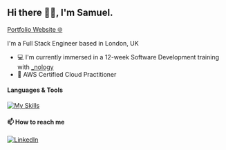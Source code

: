 ## Hi there 👋🏼, I'm Samuel.

[Portfolio Website 🌐](https://samuel-raducan.vercel.app/)

I'm a Full Stack Engineer based in London, UK

-   💻 I'm currently immersed in a 12-week Software Development training with [\_nology](https://nology.io/)
-   📜 AWS Certified Cloud Practitioner

<h4>Languages & Tools</h4>

[![My Skills](https://skillicons.dev/icons?i=java,spring,js,ts,react,nodejs,express,html,css,mongodb,postgresql,aws&theme=dark)](https://skillicons.dev)

<h4>📫 How to reach me</h4>

[![LinkedIn](https://skillicons.dev/icons?i=linkedin&theme=dark)](https://www.linkedin.com/in/samuel-raducan-3b9683199/)

<!-- [![Linkedin](https://img.shields.io/badge/-LinkedIn-0e76a8?style=flat-square&logo=Linkedin&logoColor=white)](https://www.linkedin.com/in/samuel-raducan-3b9683199/) -->

<!-- - 💻 I'm currently working on **[Issue Tracker](https://github.com/samuelmbp/issue-tracker)** using React, Next.js | TypeScript | PostgreSQL, Prisma -->

<!-- -   💻 Currently diving deep into the [Meta Front-End Developer Professional Certificate](https://www.coursera.org/professional-certificates/meta-front-end-developer) -->

<!-- -   🎓 Makers Academy, Software Engineering Bootcamp -->

<!-- - 📝 View my **[CV](https://github.com/samuelmbp/CV)** -->
<!--
<div>
  <a href="http://www.github.com/samuelmbp">
    <img height="150em" src="https://github-readme-stats.vercel.app/api/top-langs/?username=samuelmbp&layout=compact&theme=yeblu&langs_count=5"/>
  <p><img align="center" src="https://github-readme-streak-stats.herokuapp.com/?user=samuelmbp&layout=compact&theme=yeblu" alt="samuelraducan" /></p>

  </a>
</div> -->

<!--
Here are some ideas to get you started:
- 🔭 I’m currently working on ...
- 🌱 I’m currently learning ...
- 👯 I’m looking to collaborate on ...
- 🤔 I’m looking for help with ...
- 💬 Ask me about ...
- 📫 How to reach me: ...
- 😄 Pronouns: ...
- ⚡ Fun fact: ...
- - 🌱 I’m currently learning ```.Java``` & ```.Spring Boot``` by building **[Spring Boot Registration System](https://github.com/samuelmbp/java-springboot-registration-system)**
-->
